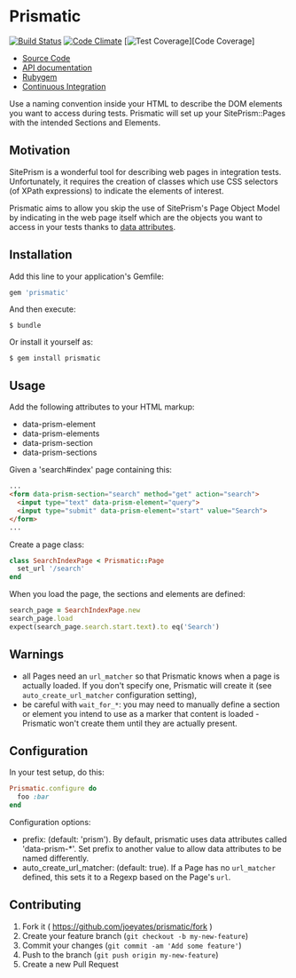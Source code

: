 # Prismatic

[![Build Status](https://secure.travis-ci.org/joeyates/prismatic.png)][Continuous Integration]
[![Code Climate](https://codeclimate.com/github/joeyates/prismatic/badges/gpa.svg)][Source Analysis]
[![Test Coverage](https://codeclimate.com/github/joeyates/prismatic/badges/coverage.svg)][Code Coverage]

  * [Source Code]
  * [API documentation]
  * [Rubygem]
  * [Continuous Integration]

[Source Code]: https://github.com/joeyates/prismatic "Source code at GitHub"
[API documentation]: http://rubydoc.info/gems/prismatic/frames "RDoc API Documentation at Rubydoc.info"
[Rubygem]: http://rubygems.org/gems/prismatic "Ruby gem at rubygems.org"
[Continuous Integration]: http://travis-ci.org/joeyates/prismatic "Build status by Travis-CI"
[Source Analysis]: https://codeclimate.com/github/joeyates/prismatic "Source code analysis by Code Climate"
[Test Coverage]: https://codeclimate.com/github/joeyates/prismatic "Test coverage by Code Climate"

Use a naming convention inside your HTML to describe the DOM elements you
want to access during tests. Prismatic will set up your SitePrism::Pages
with the intended Sections and Elements.

## Motivation

SitePrism is a wonderful tool for describing web pages in integration tests.
Unfortunately, it requires the creation of classes which use CSS selectors
(of XPath expressions) to indicate the elements of interest.

Prismatic aims to allow you skip the use of SitePrism's Page Object Model
by indicating in the web page itself which are the objects you want to access
in your tests thanks to [data attributes](http://www.w3.org/html/wg/drafts/html/master/dom.html#embedding-custom-non-visible-data-with-the-data-*-attributes).

## Installation

Add this line to your application's Gemfile:

```ruby
gem 'prismatic'
```

And then execute:

```
$ bundle
```

Or install it yourself as:

```
$ gem install prismatic
```

## Usage

Add the following attributes to your HTML markup:

* data-prism-element
* data-prism-elements
* data-prism-section
* data-prism-sections

Given a 'search#index' page containing this:

```html
...
<form data-prism-section="search" method="get" action="search">
  <input type="text" data-prism-element="query">
  <input type="submit" data-prism-element="start" value="Search">
</form>
...
```

Create a page class:

```ruby
class SearchIndexPage < Prismatic::Page
  set_url '/search'
end
```

When you load the page, the sections and elements are defined:

```ruby
search_page = SearchIndexPage.new
search_page.load
expect(search_page.search.start.text).to eq('Search')
```

## Warnings

* all Pages need an `url_matcher` so that Prismatic knows when a page is
  actually loaded. If you don't specify one, Prismatic will create it
  (see `auto_create_url_matcher` configuration setting),
* be careful with `wait_for_*`: you may need to manually define a section
  or element you intend to use as a marker that content is loaded - Prismatic
  won't create them until they are actually present.

## Configuration

In your test setup, do this:

```ruby
Prismatic.configure do
  foo :bar
end
```

Configuration options:

* prefix: (default: 'prism'). By default, prismatic uses data attributes called 
  'data-prism-*'. Set prefix to another value to allow data attributes to be
  named differently.
* auto_create_url_matcher: (default: true). If a Page has no `url_matcher` defined,
  this sets it to a Regexp based on the Page's `url`.

## Contributing

1. Fork it ( https://github.com/joeyates/prismatic/fork )
2. Create your feature branch (`git checkout -b my-new-feature`)
3. Commit your changes (`git commit -am 'Add some feature'`)
4. Push to the branch (`git push origin my-new-feature`)
5. Create a new Pull Request
